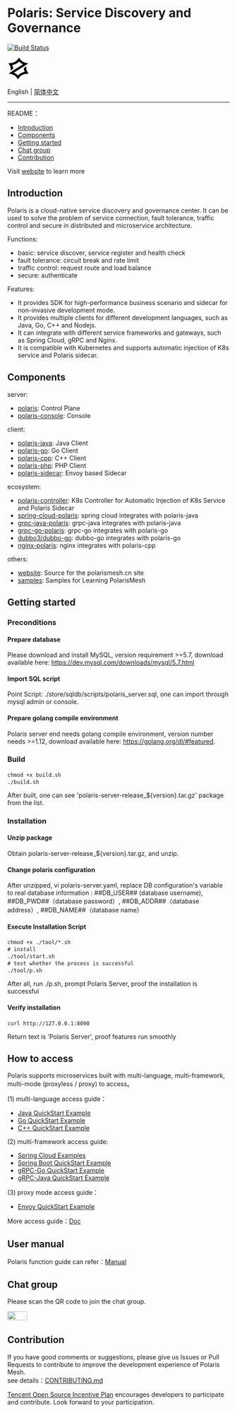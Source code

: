# Polaris: Service Discovery and Governance

[![Build Status](https://github.com/polarismesh/polaris/actions/workflows/testing.yml/badge.svg)](https://github.com/PolarisMesh/polaris/actions/workflows/testing.yml)

<img src="logo.svg" width="10%" height="10%" />

English | [简体中文](./README-zh.md) 

---

README：

- [Introduction](#introduction)
- [Components](#components)
- [Getting started](#getting-started)
- [Chat group](#chat-group)
- [Contribution](#contribution)

Visit [website](https://polarismesh.cn) to learn more

## Introduction

Polaris is a cloud-native service discovery and governance center. It can be used to solve the problem of service connection, fault tolerance, traffic control and secure in distributed and microservice architecture.

Functions:

- basic: service discover, service register and health check
- fault tolerance: circuit break and rate limit
- traffic control: request route and load balance
- secure: authenticate

Features:

- It provides SDK for high-performance business scenario and sidecar for non-invasive development mode.
- It provides multiple clients for different development languages, such as Java, Go, C++ and Nodejs.
- It can integrate with different service frameworks and gateways, such as Spring Cloud, gRPC and Nginx.
- It is compatible with Kubernetes and supports automatic injection of K8s service and Polaris sidecar.

## Components

server:

- [polaris](https://github.com/PolarisMesh/polaris): Control Plane
- [polaris-console](https://github.com/PolarisMesh/polaris-console): Console

client:

- [polaris-java](https://github.com/PolarisMesh/polaris-java): Java Client
- [polaris-go](https://github.com/PolarisMesh/polaris-go): Go Client
- [polaris-cpp](https://github.com/PolarisMesh/polaris-cpp): C++ Client
- [polaris-php](https://github.com/polarismesh/polaris-php): PHP Client
- [polaris-sidecar](https://github.com/PolarisMesh/polaris-sidecar): Envoy based Sidecar

ecosystem:

- [polaris-controller](https://github.com/PolarisMesh/polaris-controller): K8s Controller for Automatic Injection of K8s Service and Polaris Sidecar
- [spring-cloud-polaris](https://github.com/PolarisMesh/spring-cloud-polaris): spring cloud integrates with polaris-java
- [grpc-java-polaris](https://github.com/PolarisMesh/grpc-java-polaris): grpc-java integrates with polaris-java
- [grpc-go-polaris](https://github.com/PolarisMesh/grpc-go-polaris): grpc-go integrates with polaris-go
- [dubbo3/dubbo-go](https://github.com/polarismesh/examples/tree/main/dubbo3/dubbogo): dubbo-go integrates with polaris-go
- [nginx-polaris](https://github.com/PolarisMesh/nginx-polaris): nginx integrates with polaris-cpp

others:

- [website](https://github.com/PolarisMesh/website): Source for the polarismesh.cn site
- [samples](https://github.com/PolarisMesh/samples): Samples for Learning PolarisMesh

## Getting started

### Preconditions

#### Prepare database 

Please download and install MySQL, version requirement >=5.7, download available here: 
https://dev.mysql.com/downloads/mysql/5.7.html

#### Import SQL script

Point Script: ./store/sqldb/scripts/polaris_server.sql, one can import through mysql admin or console.

#### Prepare golang compile environment

Polaris server end needs golang compile environment, version number needs >=1.12, download available here: https://golang.org/dl/#featured.

### Build

```shell script
chmod +x build.sh
./build.sh
```

After built, one can see 'polaris-server-release_${version}.tar.gz' package from the list. 

### Installation

#### Unzip package

Obtain polaris-server-release_${version}.tar.gz, and unzip.

#### Change polaris configuration

After unzipped, vi polaris-server.yaml, replace DB configuration's variable to real database information
: ##DB_USER## (database username), ##DB_PWD##（database password）, ##DB_ADDR##（database address）, ##DB_NAME##（database name）

#### Execute Installation Script

```shell script
chmod +x ./tool/*.sh
# install
./tool/start.sh
# test whether the process is successful 
./tool/p.sh
```

After all, run ./p.sh, prompt Polaris Server, proof the installation is successful 

#### Verify installation

```shell script
curl http://127.0.0.1:8090
```

Return text is 'Polaris Server', proof features run smoothly 

## How to access

Polaris supports microservices built with multi-language, multi-framework, multi-mode (proxyless / proxy)  to access。

(1) multi-language access guide：

- [Java QuickStart Example](https://github.com/polarismesh/polaris-java/tree/main/polaris-examples/quickstart-example)
- [Go QuickStart Example](https://github.com/polarismesh/polaris-go/tree/main/examples/quickstart)
- [C++ QuickStart Example](https://github.com/polarismesh/polaris-cpp/tree/main/examples/quickstart)

(2) multi-framework access guide:

- [Spring Cloud Examples](https://github.com/Tencent/spring-cloud-tencent/tree/main/spring-cloud-tencent-examples)
- [Spring Boot QuickStart Example](https://github.com/polarismesh/spring-boot-polaris/tree/main/spring-boot-polaris-examples/quickstart-example)
- [gRPC-Go QuickStart Example](https://github.com/polarismesh/grpc-go-polaris/tree/main/examples/quickstart)
- [gRPC-Java QuickStart Example](https://github.com/polarismesh/grpc-java-polaris/tree/main/grpc-java-polaris-examples/quickstart-example)

(3) proxy mode access guide：

- [Envoy QuickStart Example](https://github.com/polarismesh/examples/tree/main/servicemesh/extended-bookinfo)

More access guide：[Doc](https://polarismesh.cn/zh/doc/快速入门/使用SDK接入.html#使用-sdk%20接入)

## User manual

Polaris function guide can refer：[Manual](https://polarismesh.cn/zh/doc/使用指南/基本原理.html#基本原理)

## Chat group

Please scan the QR code to join the chat group.

<img src="https://main.qcloudimg.com/raw/bff4285d70498058caa212805b83a620.jpg" width="30%" height="30%" />

## Contribution

If you have good comments or suggestions, please give us Issues or Pull Requests to contribute to  improve the development experience of Polaris Mesh.
<br>see details：[CONTRIBUTING.md](./CONTRIBUTING.md)

[Tencent Open Source Incentive Plan](https://opensource.tencent.com/contribution) encourages developers to participate and contribute. Look forward to your participation.
